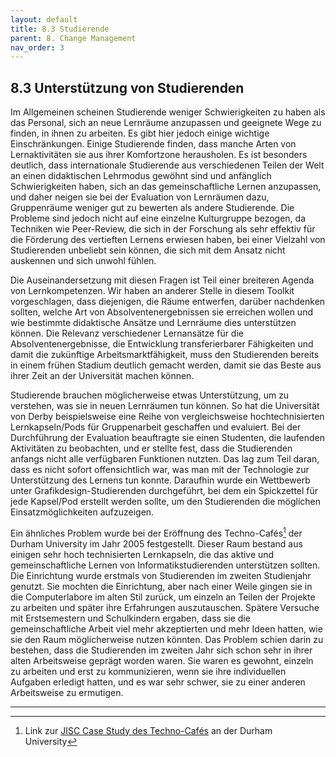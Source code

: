 ```yaml
---
layout: default
title: 8.3 Studierende
parent: 8. Change Management
nav_order: 3
---
```


## 8.3 Unterstützung von Studierenden

Im Allgemeinen scheinen Studierende weniger Schwierigkeiten zu haben als
das Personal, sich an neue Lernräume anzupassen und geeignete Wege zu
finden, in ihnen zu arbeiten. Es gibt hier jedoch einige wichtige
Einschränkungen. Einige Studierende finden, dass manche Arten von
Lernaktivitäten sie aus ihrer Komfortzone herausholen. Es ist besonders
deutlich, dass internationale Studierende aus verschiedenen Teilen der
Welt an einen didaktischen Lehrmodus gewöhnt sind und anfänglich
Schwierigkeiten haben, sich an das gemeinschaftliche Lernen anzupassen,
und daher neigen sie bei der Evaluation von Lernräumen dazu,
Gruppenräume weniger gut zu bewerten als andere Studierende. Die
Probleme sind jedoch nicht auf eine einzelne Kulturgruppe bezogen, da
Techniken wie Peer-Review, die sich in der Forschung als sehr effektiv
für die Förderung des vertieften Lernens erwiesen haben, bei einer
Vielzahl von Studierenden unbeliebt sein können, die sich mit dem Ansatz
nicht auskennen und sich unwohl fühlen.

Die Auseinandersetzung mit diesen Fragen ist Teil einer breiteren Agenda
von Lernkompetenzen. Wir haben an anderer Stelle in diesem Toolkit
vorgeschlagen, dass diejenigen, die Räume entwerfen, darüber nachdenken
sollten, welche Art von Absolventenergebnissen sie erreichen wollen und
wie bestimmte didaktische Ansätze und Lernräume dies unterstützen
können. Die Relevanz verschiedener Lernansätze für die
Absolventenergebnisse, die Entwicklung transferierbarer Fähigkeiten und
damit die zukünftige Arbeitsmarktfähigkeit, muss den Studierenden
bereits in einem frühen Stadium deutlich gemacht werden, damit sie das
Beste aus ihrer Zeit an der Universität machen können.

Studierende brauchen möglicherweise etwas Unterstützung, um zu
verstehen, was sie in neuen Lernräumen tun können. So hat die
Universität von Derby beispielsweise eine Reihe von vergleichsweise
hochtechnisierten Lernkapseln/Pods für Gruppenarbeit geschaffen und
evaluiert. Bei der Durchführung der Evaluation beauftragte sie einen
Studenten, die laufenden Aktivitäten zu beobachten, und er stellte fest,
dass die Studierenden anfangs nicht alle verfügbaren Funktionen nutzten.
Das lag zum Teil daran, dass es nicht sofort offensichtlich war, was man
mit der Technologie zur Unterstützung des Lernens tun konnte. Daraufhin
wurde ein Wettbewerb unter Grafikdesign-Studierenden durchgeführt, bei
dem ein Spickzettel für jede Kapsel/Pod erstellt werden sollte, um den
Studierenden die möglichen Einsatzmöglichkeiten aufzuzeigen.

Ein ähnliches Problem wurde bei der Eröffnung des Techno-Cafés[^32] der
Durham University im Jahr 2005 festgestellt. Dieser Raum bestand aus
einigen sehr hoch technisierten Lernkapseln, die das aktive und
gemeinschaftliche Lernen von Informatikstudierenden unterstützen
sollten. Die Einrichtung wurde erstmals von Studierenden im zweiten
Studienjahr genutzt. Sie mochten die Einrichtung, aber nach einer Weile
gingen sie in die Computerlabore im alten Stil zurück, um einzeln an
Teilen der Projekte zu arbeiten und später ihre Erfahrungen
auszutauschen. Spätere Versuche mit Erstsemestern und Schulkindern
ergaben, dass sie die gemeinschaftliche Arbeit viel mehr akzeptierten
und mehr Ideen hatten, wie sie den Raum möglicherweise nutzen könnten.
Das Problem schien darin zu bestehen, dass die Studierenden im zweiten
Jahr sich schon sehr in ihrer alten Arbeitsweise geprägt worden waren.
Sie waren es gewohnt, einzeln zu arbeiten und erst zu kommunizieren,
wenn sie ihre individuellen Aufgaben erledigt hatten, und es war sehr
schwer, sie zu einer anderen Arbeitsweise zu ermutigen.

---

[^32]: Link zur [JISC Case Study des Techno-Cafés](https://jiscinfonetcasestudies.pbworks.com/w/page/45250009/Durham%20University%20-%20Techno-Cafe) an der Durham University
